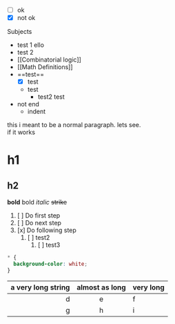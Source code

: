 - [ ] ok
- [x] not ok

Subjects
- test 1 ello
- test 2
- [[Combinatorial logic]] 
- [[Math Definitions]] 
- ==test==
	- [x] test
	- test
		- test2 test
- not end
	- indent

this i meant to be a normal paragraph.
lets see.  
if it works

# h1
## h2
**bold** bold
*italic*
~~strike~~
1. [ ] Do first step
2. [ ] Do next step
3. [x] Do following step
	1. [ ] test2
		1. [ ] test3

```css
* {
  background-color: white;
}
```

a very long string|almost as long|very long
--:|:--:|:--
d|e|f
g|h|i